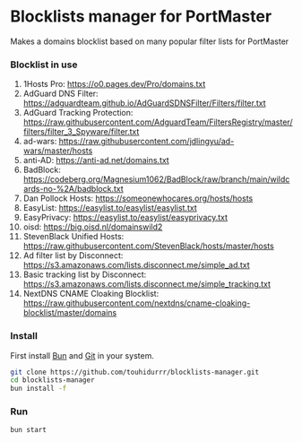 # Blocklists manager for PortMaster

Makes a domains blocklist based on many popular filter lists for PortMaster

### Blocklist in use

1. 1Hosts Pro: https://o0.pages.dev/Pro/domains.txt
2. AdGuard DNS Filter: https://adguardteam.github.io/AdGuardSDNSFilter/Filters/filter.txt
3. AdGuard Tracking Protection: https://raw.githubusercontent.com/AdguardTeam/FiltersRegistry/master/filters/filter_3_Spyware/filter.txt
4. ad-wars: https://raw.githubusercontent.com/jdlingyu/ad-wars/master/hosts
5. anti-AD: https://anti-ad.net/domains.txt
6. BadBlock: https://codeberg.org/Magnesium1062/BadBlock/raw/branch/main/wildcards-no-%2A/badblock.txt
7. Dan Pollock Hosts: https://someonewhocares.org/hosts/hosts
8. EasyList: https://easylist.to/easylist/easylist.txt
9. EasyPrivacy: https://easylist.to/easylist/easyprivacy.txt
10. oisd: https://big.oisd.nl/domainswild2
11. StevenBlack Unified Hosts: https://raw.githubusercontent.com/StevenBlack/hosts/master/hosts
12. Ad filter list by Disconnect: https://s3.amazonaws.com/lists.disconnect.me/simple_ad.txt
13. Basic tracking list by Disconnect: https://s3.amazonaws.com/lists.disconnect.me/simple_tracking.txt
14. NextDNS CNAME Cloaking Blocklist: https://raw.githubusercontent.com/nextdns/cname-cloaking-blocklist/master/domains

### Install

First install [Bun](https://bun.sh/) and [Git](https://git-scm.com/downloads) in your system.

```bash
git clone https://github.com/touhidurrr/blocklists-manager.git
cd blocklists-manager
bun install -f
```

### Run

```bash
bun start
```
